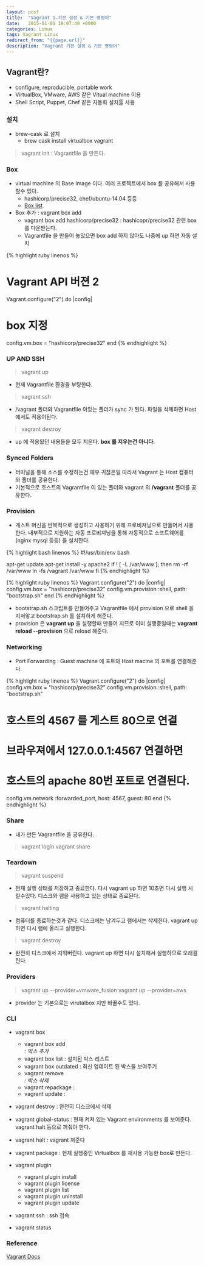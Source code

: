 ```yaml
---
layout: post
title:  "Vagrant 1.기본 설정 & 기본 명령어"
date:   2015-01-01 18:07:40 +0900
categories: Linux
tags: Vagrant Linux
redirect_from: "{{page.url}}"
description: "Vagrant 기본 설정 & 기본 명령어"
---
```


## Vagrant란?
- configure, reproducible, portable work
- VirtualBox, VMware, AWS 같은 Vitual machine 이용
- Shell Script, Puppet, Chef 같은 자동화 설치툴 사용

### 설치
- brew-cask 로 설치
  - brew cask install virtualbox vagrant

> vagrant init : Vagrantfile 을 만든다.

### Box
- virtual machine 의 Base Image 이다. 여러 프로젝트에서 box 를 공유해서 사용할수 있다.
  - hashicorp/precise32, chef/ubuntu-14.04 등등
  - [Box list](https://atlas.hashicorp.com/boxes/search)
- Box 추가 : vagrant box add
  - vagrant box add hashicorp/precise32 : hashicopr/precise32 관련 box 를 다운받는다.
  - Vagrantfile 을 만들어 놓았으면 box add 하지 않아도 나중에 up 하면 자동 설치

{% highlight ruby linenos %}
# Vagrant API 버젼 2
Vagrant.configure("2") do |config|
  # box 지정
  config.vm.box = "hashicorp/precise32"
end
{% endhighlight %}

### UP AND SSH

> vagrant up

- 현재 Vagrantfile 환경을 부팅한다.

> vagrant ssh

- /vagrant 폴더와 Vagrantfile 이있는 폴더가 sync 가 된다. 파일을 삭제하면 Host 에서도 적용이된다.

> vagrant destroy

- up 에 적용됬던 내용들을 모두 지운다. **box 를 지우는건 아니다.**

### Synced Folders
- 터미널을 통해 소스를 수정하는건 매우 귀찮은일 따라서 Vagrant 는 Host 컴퓨터와 폴더를 공유한다.
- 기본적으로 호스트의 Vagrantfile 이 있는 폴더와
vagrant 의 **/vagrant** 폴더를 공유한다.

### Provision
- 게스트 머신을 반복적으로 생성하고 사용하기 위해 프로비져닝으로 만들어서 사용한다. 내부적으로 지원하는 자동 프로비져닝을 통해 자동적으로 소프트웨어를(nginx mysql 등등) 을 설치한다.

{% highlight bash linenos %}
#!/usr/bin/env bash

apt-get update
apt-get install -y apache2
if ! [ -L /var/www ]; then
  rm -rf /var/www
  ln -fs /vagrant /var/www
fi
{% endhighlight %}

{% highlight ruby linenos %}
Vagrant.configure("2") do |config|
  config.vm.box = "hashicorp/precise32"
  config.vm.provision :shell, path: "bootstrap.sh"
end
{% endhighlight %}
- bootstrap.sh 스크립트를 만들어주고 Vagrantfile 에서 provision 으로 shell 을 지저앟고 bootstrap.sh 를 설치하게 해준다.
- provision 은 **vagrant up** 을 실행할때 만들어 지므로 이미 실행중일때는 **vagrant reload --provision** 으로 reload 해준다.

### Networking
- Port Forwarding : Guest machine 에 포트와 Host macine 의 포트를 연결해준다.

{% highlight ruby linenos %}
Vagrant.configure("2") do |config|
  config.vm.box = "hashicorp/precise32"
  config.vm.provision :shell, path: "bootstrap.sh"
  # 호스트의 4567 를 게스트 80으로 연결
  # 브라우져에서 127.0.0.1:4567 연결하면
  # 호스트의 apache 80번 포트로 연결된다.
  config.vm.network :forwarded_port, host: 4567, guest: 80
end
{% endhighlight %}

### Share
- 내가 만든 Vagrantfile 을 공유한다.

> vagrant login
> vagrant share

### Teardown
> vagrant suspend

- 현재 실행 상태를 저장하고 종료한다. 다시 vagrant up 하면 10초면 다시 실행 시킬수있다. 디스크와 램을 사용하고 있는 상태로 종료된다.

> vagrant halting

- 컴퓨터를 종료하는것과 같다. 디스크에는 남겨두고 램에서는 삭제한다. vagrant up 하면 다시 램에 올리고 실행한다.

> vagrant destroy

- 완전히 디스크에서 지워버린다. vagrant up 하면 다시 설치해서 실행하므로 오래걸린다.

### Providers
> vagrant up --provider=vmware_fusion
> vagrant up --provider=aws

- provider 는 기본으로는 virutalbox 지만 바꿀수도 있다.

### CLI
- vagrant box
  - vagrant box add <address> : 박스 추가
  - vagrant box list : 설치된 박스 리스트
  - vagrant box outdated : 최신 업데이트 된 박스들 보여주기
  - vagrant remove <address> : 박스 삭제
  - vagrant repackage :
  - vagrant update :

- vagrant destroy : 완전히 디스크에서 삭제
- vagrant global-status : 현재 켜져 있는 Vagrant environments 를 보여준다. vagrant halt 등으로 꺼줘야 한다.
- vagrant halt : vagrant 꺼준다
- vagrant package : 현재 실행중인 Virtualbox 를 재사용 가능한 box로 만든다.
- vagrant plugin
  - vagrant plugin install
  - vagrant plugin license
  - vagrant plugin list
  - vagrant plugin uninstall
  - vagrant plugin update
- vagrant ssh : ssh 접속
- vagrant status

### Reference
[Vagrant Docs](https://docs.vagrantup.com/v2/)
